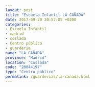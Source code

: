 ```yaml
---
layout: post
title: "Escuela Infantil LA CAÑADA"
date: 2017-09-20 20:57:05 +0200
categories:
- Escuela Infantil
- madrid
- coslada
- Centro público
- guarderia
name: "LA CAÑADA"
province: "Madrid"
location: "Coslada"
code: "28044197"
type: "Centro público"
permalink: /guarderias/la-canada.html
---
```

